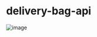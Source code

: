 ﻿# delivery-bag-api
![image](https://user-images.githubusercontent.com/17886340/194388680-84af9c7c-a96b-439e-bc2e-aaa7ceec55ec.png)

